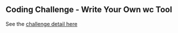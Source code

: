 ## Coding Challenge - Write Your Own wc Tool

See the [challenge detail here](https://codingchallenges.fyi/challenges/challenge-wc)
